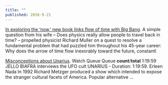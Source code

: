 ```yaml
---
title: ""
published: 2016-9-21
---
```




<a href="http://news.berkeley.edu/2016/09/20/new-book-links-flow-of-time-with-big-bang/" target="_blank">In exploring the ‘now,’ new book links flow of time with Big Bang</a>. A simple question from his wife – Does physics really allow people to travel back in time? – propelled physicist Richard Muller on a quest to resolve a fundamental problem that had puzzled him throughout his 45-year career: Why does the arrow of time flow inexorably toward the future, constantl




<a href="https://www.youtube.com/results?search_query=unarius" target="_blank">Misconceptions about Unarius</a>. Watch Queue Queue __count__/__total__ 1:19:59 JELLO BIAFRA interviews the UFO cult UNARIUS - Duration: 1:19:59. Erleen Nada In 1992 Richard Metzger produced a show which intended to expose the stranger cultural facets of America. Popular alternative ...

